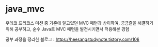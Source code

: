 # java_mvc

우테코 프리코스 미션 중 기존에 알고있던 MVC 패턴과 상이하여, 궁금즐을 해결하기 위해 공부하고, 순수 Java로 MVC 패턴을 발전시키면서 적용해본 경험

공부 과정을 정리한 블로그 : https://heesangstudynote.tistory.com/108
